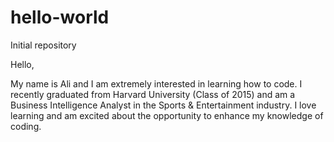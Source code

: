 # hello-world
Initial repository

Hello,

My name is Ali and I am extremely interested in learning how to code. I recently graduated from Harvard University (Class of 2015) and am a Business Intelligence Analyst in the Sports & Entertainment industry. I love learning and am excited about the opportunity to enhance my knowledge of coding.
